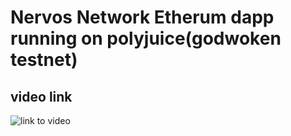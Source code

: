 # Nervos Network Etherum dapp running on polyjuice(godwoken testnet)

## video link 
![link to video]()